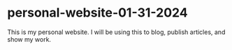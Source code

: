 # personal-website-01-31-2024
This is my personal website. I will be using this to blog, publish articles, and show my work.
